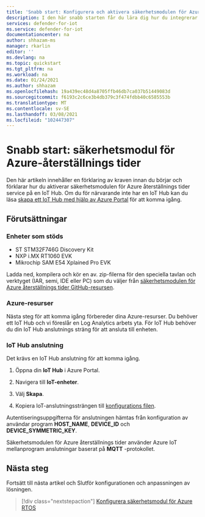 ```yaml
---
title: 'Snabb start: Konfigurera och aktivera säkerhetsmodulen för Azure återställnings tider'
description: I den här snabb starten får du lära dig hur du integrerar och aktiverar säkerhetsmodulen för Azure återställnings tider service i Azure IoT Hub.
services: defender-for-iot
ms.service: defender-for-iot
documentationcenter: na
author: shhazam-ms
manager: rkarlin
editor: ''
ms.devlang: na
ms.topic: quickstart
ms.tgt_pltfrm: na
ms.workload: na
ms.date: 01/24/2021
ms.author: shhazam
ms.openlocfilehash: 19a439ec48d4a8705ffb46db7ca037b51449083d
ms.sourcegitcommit: f6193c2c6ce3b4db379c3f474fdbb40c6585553b
ms.translationtype: MT
ms.contentlocale: sv-SE
ms.lasthandoff: 03/08/2021
ms.locfileid: "102447307"
---
```

# <a name="quickstart-security-module-for-azure-rtos"></a>Snabb start: säkerhetsmodul för Azure-återställnings tider 

Den här artikeln innehåller en förklaring av kraven innan du börjar och förklarar hur du aktiverar säkerhetsmodulen för Azure återställnings tider service på en IoT Hub. Om du för närvarande inte har en IoT Hub kan du läsa [skapa ett IoT Hub med hjälp av Azure Portal](../iot-hub/iot-hub-create-through-portal.md) för att komma igång.

## <a name="prerequisites"></a>Förutsättningar 

### <a name="supported-devices"></a>Enheter som stöds

- ST STM32F746G Discovery Kit
- NXP i.MX RT1060 EVK
- Mikrochip SAM E54 Xplained Pro EVK

Ladda ned, kompilera och kör en av. zip-filerna för den speciella tavlan och verktyget (IAR, semi, IDE eller PC) som du väljer från [säkerhetsmodulen för Azure återställnings tider GitHub-resursen](https://github.com/azure-rtos/azure-iot-preview/releases).

### <a name="azure-resources"></a>Azure-resurser

Nästa steg för att komma igång förbereder dina Azure-resurser. Du behöver ett IoT Hub och vi föreslår en Log Analytics arbets yta. För IoT Hub behöver du din IoT Hub anslutnings sträng för att ansluta till enheten. 
  
### <a name="iot-hub-connection"></a>IoT Hub anslutning

Det krävs en IoT Hub anslutning för att komma igång. 

1. Öppna din **IoT Hub** i Azure Portal.

1. Navigera till **IoT-enheter**.

1. Välj **Skapa**.

1. Kopiera IoT-anslutningssträngen till [konfigurations filen](how-to-azure-rtos-security-module.md).

Autentiseringsuppgifterna för anslutningen hämtas från konfiguration av användar program **HOST_NAME**, **DEVICE_ID** och **DEVICE_SYMMETRIC_KEY**.

Säkerhetsmodulen för Azure återställnings tider använder Azure IoT mellanprogram anslutningar baserat på **MQTT** -protokollet.

## <a name="next-steps"></a>Nästa steg

Fortsätt till nästa artikel och Slutför konfigurationen och anpassningen av lösningen.

> [!div class="nextstepaction"]
> [Konfigurera säkerhetsmodul för Azure RTOS](how-to-azure-rtos-security-module.md)
